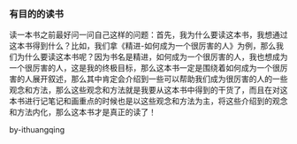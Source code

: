 ### 有目的的读书

读一本书之前最好问一问自己这样的问题：首先，我为什么要读这本书，我想通过这本书得到什么？比如，我们拿《精进-如何成为一个很厉害的人》为例，那么我们为什么要读这本书呢？因为书名是精进，如何成为一个很厉害的人，我也想成为一个很厉害的人，这是我的终极目标，那么这本书一定是围绕着如何成为一个很厉害的人展开叙述，那么其中肯定会介绍到一些可以帮助我们成为很厉害的人的一些观念和方法，那么这些观念和方法就是我要从这本书中得到的干货了，而且在对这本书进行记笔记和画重点的时候也是以这些观念和方法为主，将这些介绍到的观念和方法内化，那么这本书才是真正的读了！

by-ithuangqing